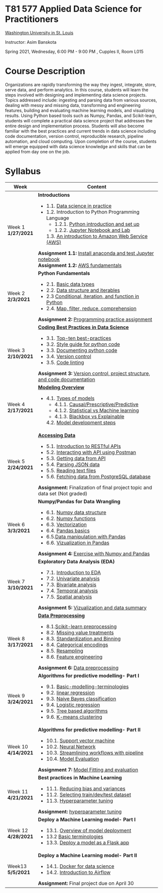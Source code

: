 # T81 577 Applied Data Science for Practitioners

[Washington University in St. Louis](https://wustl.edu/)

Instructor: Asim Banskota

Spring 2021, Wednesday, 6:00 PM - 9:00 PM , Cupples II, Room L015

# Course Description

Organizations are rapidly transforming the way they ingest, integrate, store, serve data, and perform
analytics. In this course, students will learn the steps involved with designing and implementing data
science projects. Topics addressed include: ingesting and parsing data from various sources, dealing with
messy and missing data, transforming and engineering features, building and evaluating machine learning models, and
visualizing results. Using Python based tools such as Numpy, Pandas, and Scikit-learn, students will
complete a practical data science project that addresses the entire design and implementation process.
Students will also become familiar with the best practices and current trends in data science including
code documentation, version control, reproducible research, pipeline automation, and cloud computing. Upon completion of the course, students will emerge equipped with data science knowledge and skills that can be applied from day one on the job.

# Syllabus

Week|Content
----|----
Week 1 <br> **1/27/2021** |**Introductions** <ul><li>1.1. [Data science in practice](weekly_materials/week1/docs/data-science-in-practice.md) <li> 1.2. Introduction to Python Programming Language <ul> <li> 1.2.1. [Python introduction and set up](weekly_materials/week1/docs/python-introduction-and-set-up.md) <li> 1.2.2. [Jupyter Notebook and Lab](weekly_materials/week1/docs/jupyter-notebook-and-lab.md)  </ul> 1.3. [An introduction to Amazon Web Service (AWS)](weekly_materials/week1/docs/an-introduction-to-aws.md) </ul>**Assignment 1.1:** [Install anaconda and test Jupyter notebook](weekly_materials/week1/assignments/assignment-1.md) <br>**Assignment 1.2:** [AWS fundamentals](weekly_materials/week1/assignments/assignment-2.md) </ul>
Week 2 <br> **2/3/2021** |**Python Fundamentals** <ul><li> 2.1. [Basic data types](weekly_materials/week2/notebooks/basic-data-types.ipynb) <li> 2.2. [Data structure and iterables](weekly_materials/week2/notebooks/data-structure-and-iterables.ipynb)<li> 2.3 [Conditional, iteration, and function in Python](weekly_materials/week2/notebooks/conditional_iteration_function.ipynb)<li>2.4. [Map, filter, reduce, comprehension](weekly_materials/week2/notebooks/map-filter-reduce-comprehension.ipynb) </ul>**Assignment 2:** [Programming practice assignment](weekly_materials/week2/assignments/assignment2.ipynb)</ul>
Week 3 <br> **2/10/2021** |[**Coding Best Practices in Data Science** ](weekly_materials/week3/docs/coding-best-practices-in-data-science.md)<ul><li> 3.1. [Top-ten best-practices](weekly_materials/week3/docs/top-ten-best-practices.md) <li> 3.2. [Style guide for python code](weekly_materials/week3/docs/style-guide-for-python-code.md) <li>3.3. [Documenting python code](weekly_materials/week3/docs/documenting-python-code.md) <li>3.4. [Version control](weekly_materials/week3/docs/version-control.md) <li>  3.5. [Code linting](weekly_materials/week3/notebooks/linting.ipynb) </ul>**Assignment 3:** [Version control, project structure, and code documentation](weekly_materials/week3/assignments/assignment3.md) </ul>
Week 4 <br> **2/17/2021** |[**Modeling Overview**](weekly_materials/week4/docs/overview.md) <ul><li> 4.1. [Types of models](weekly_materials/week4/docs/types-of-models.md) <ul><li> 4.1.1. [Causal/Prescriptive/Predictive](weekly_materials/week4/docs/types-by-purpose.md) <li> 4.1.2. [Statistical vs Machine learning](weekly_materials/week4/docs/types-by-framework.md) <li> 4.1.3. [Blackbox vs Explainable](weekly_materials/week4/docs/types-by-interpretability.md) </ul> 4.2. [Model development steps](weekly_materials/week4/docs/model-development-steps.md) </ul>
Week 5 <br> **2/24/2021**| [**Accessing Data**](weekly_materials/week5/docs/retrieving-data.md) <ul><li> 5.1. [Introduction to RESTful APIs](weekly_materials/week5/docs/intro-to-web-api.md) <li> 5.2. [Interacting with API using Postman](weekly_materials/week5/docs/postman.md) <li> 5.3. [Getting data from API](weekly_materials/week5/notebooks/accessing-data-with-requests.ipynb) <li> 5.4. [Parsing JSON data](weekly_materials/week5/notebooks/parsing-json.ipynb) <li> 5.5. [Reading text files](weekly_materials/week5/docs/read-text-files.md) <li> 5.6. [Fetching data from PostgreSQL database](weekly_materials/week5/docs/accessing-data-from-postgres.md) </ul> **Assignment:** Finalization of final project topic and data set (Not graded)</ul>
Week 6 <br> **3/3/2021**| **Numpy/Pandas for Data Wrangling** <ul><li> 6.1. [Numpy data structure](weekly_materials/week6/notebooks/numpy-data-structure.ipynb) <li> 6.2. [Numpy functions](weekly_materials/week6/notebooks/numpy-functions.ipynb) <li> 6.3. [Vectorization](weekly_materials/week6/notebooks/vectorization.ipynb) <li> 6.4. [Pandas basics](weekly_materials/week6/notebooks/pandas-basics.ipynb) <li> 6.5.[Data manipulation with Pandas](weekly_materials/week6/notebooks/data-manipulation-with-pandas.ipynb) <li> 6.6. [Vizualization in Pandas](weekly_materials/week6/notebooks/pandas-vizualization.ipynb) </ul> **Assignment 4:** [Exercise with Numpy and Pandas](weekly_materials/week6/assignment/assignment4.ipynb) </ul>
Week 7 <br> **3/10/2021**| **Exploratory Data Analysis (EDA)** <ul><li> 7.1. [Introduction to EDA](weekly_materials/week7/docs/eda.md) <li> 7.2. [Univariate analysis](weekly_materials/week7/notebooks/eda-univariate.ipynb) <li> 7.3. [Bivariate analysis](weekly_materials/week7/notebooks/eda-bivariate.ipynb) <li> 7.4. [Temporal analysis](weekly_materials/week7/notebooks/temporal-eda.ipynb) <li> 7.5. [Spatial analysis](https://nbviewer.jupyter.org/github/abanskota/t81_577_data_science/blob/master/weekly_materials/week7/notebooks/geo-visualization-folium.ipynb) </ul> **Assignment 5:** [Vizualization and data summary](weekly_materials/week7/assignment/assignment5.md) </ul>
Week 8 <br> **3/17/2021**| [**Data Preprocessing**](weekly_materials/week8/docs/preprocessing.md) <ul><li> 8.1.[Scikit-learn preprocessing](weekly_materials/week8/docs/intro-to-scikit-learn.md)<li>8.2. [Missing value treatments](weekly_materials/week8/docs/missing-value.md) <li> 8.3. [Standardization and Binning](weekly_materials/week8/docs/std-bin.md) <li> 8.4. [Categorical encodings](weekly_materials/week8/notebooks/categorical-encoding.ipynb) <li> 8.5. [Resampling](weekly_materials/week8/notebooks/resample.ipynb) <li> 8.6. [Feature engineering](weekly_materials/week8/docs/feature-engineering.md) </ul>**Assignment 6:** [Data preprocessing](weekly_materials/week8/assignment/assignment6.md) </ul>
Week 9 <br> **3/24/2021** |**Algorithms for predictive modelling- Part I** <ul><li>9.1. [Basic-modelling-terminologies](weekly_materials/week9/docs/key-terminologies.md)<li> 9.2. [linear regression](weekly_materials/week9/notebooks/linear-regression.ipynb)<li> 9.3. [Naive Bayes classification](weekly_materials/week9/notebooks/naive-bayes-classifier.ipynb) <li> 9.4. [Logistic regression](weekly_materials/week9/notebooks/logistic-regression.ipynb) <li> 9.5. [Tree based algorithms](weekly_materials/week9/notebooks/tree-based-algorithms.ipynb)<li>9.6. [K-means clustering](weekly_materials/week9/notebooks/k-means-clustering.ipynb) </ul> 
Week 10 <br> **4/14/2021** |**Algorithms for predictive modelling- Part II** <ul><li>10.1. [Support vector machine](weekly_materials/week10/notebooks/support-vector-machine.ipynb)<li> 10.2. [Neural Network](weekly_materials/week10/notebooks/neural-network.ipynb)<li>10.3. [Streamlining workflows with pipeline](weekly_materials/week10/notebooks/scikit-learn-pipeline.ipynb)<li>10.4. [Model Evaluation](weekly_materials/week10/docs/model-evaluation.md)</ul>**Assignment 7:** [Model Fitting and evaluation](weekly_materials/week10/assignment/assignment7.md) </ul>
Week 11 <br> **4/21/2021** | **Best practices in Machine Learning** <ul><li> 11.1. [Reducing bias and variances](weekly_materials/week11/docs/bias-variance-reduction.md) <li> 11.2. [Selecting train/dev/test dataset](weekly_materials/week11/docs/training-testing.md) <li> 11.3. [Hyperparameter tuning](weekly_materials/week11/notebooks/Hyperparameter+Tuning.ipynb) </ul> **Assignment:** [hyperparameter tuning](weekly_materials/week11/assignment/assignment8.md) </ul>
Week 12 <br> **4/28/2021** | **Deploy a Machine Learning model- Part I** <ul><li> 13.1. [Overview of model deployment](weekly_materials/week12/docs/model-deployment.md) <li> 13.2 [Basic terminologies](weekly_materials/week12/docs/terminologies.md) <li> 13.3. [Deploy a model as a Flask app](weekly_materials/week12/docs/model-as-a-service.md) </ul>
Week13 <br> **5/5/2021** |  **Deploy a Machine Learning model- Part II** <ul><li> 14.1. [Docker for data science](weekly_materials/week12/docs/docker-for-ds-.md) <li>14.2. [Introduction to Airflow]() </ul> **Assignment:** Final project due on April 30 </ul>
